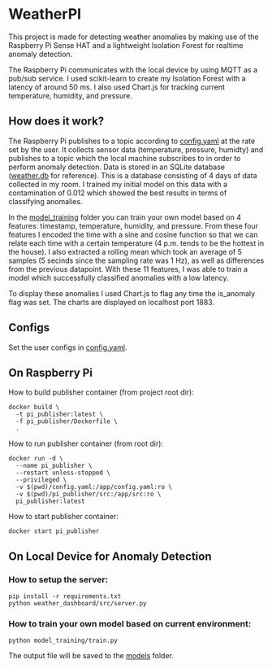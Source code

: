 # WeatherPI
This project is made for detecting weather anomalies by making use of the Raspberry Pi Sense HAT and a lightweight Isolation Forest for realtime anomaly detection. 

The Raspberry Pi communicates with the local device by using MQTT as a pub/sub service. I used scikit-learn to create my Isolation Forest with a latency of around 50 ms. I also used Chart.js for tracking current temperature, humidity, and pressure. 

## How does it work?
The Raspberry Pi publishes to a topic according to [config.yaml](config.yaml) at the rate set by the user. It collects sensor data (temperature, pressure, humidty) and publishes to a topic which the local machine subscribes to in order to perform anomaly detection. Data is stored in an SQLite database ([weather.db](weather_dashboard/data/weather.db) for reference). This is a database consisting of 4 days of data collected in my room. I trained my initial model on this data with a contamination of 0.012 which showed the best results in terms of classifying anomalies. 

In the [model_training](model_training) folder you can train your own model based on 4 features: timestamp, temperature, humidity, and pressure. From these four features I encoded the time with a sine and cosine function so that we can relate each time with a certain temperature (4 p.m. tends to be the hottest in the house). I also extracted a rolling mean which took an average of 5 samples (5 secinds since the sampling rate was 1 Hz), as well as differences from the previous datapoint. With these 11 features, I was able to train a model which successfully classified anomalies with a low latency.

To display these anomalies I used Chart.js to flag any time the is_anomaly flag was set. The charts are displayed on localhost port 1883. 


## Configs
Set the user configs in [config.yaml](config.yaml).

## On Raspberry Pi
How to build publisher container (from project root dir):
```
docker build \
  -t pi_publisher:latest \
  -f pi_publisher/Dockerfile \
  .
```

How to run publisher container (from root dir):
```
docker run -d \
  --name pi_publisher \
  --restart unless-stopped \
  --privileged \
  -v $(pwd)/config.yaml:/app/config.yaml:ro \
  -v $(pwd)/pi_publisher/src:/app/src:ro \
  pi_publisher:latest
```

How to start publisher container:
```
docker start pi_publisher
```

## On Local Device for Anomaly Detection

### How to setup the server:
```
pip install -r requirements.txt
python weather_dashboard/src/server.py
```
### How to train your own model based on current environment:
```
python model_training/train.py
```
The output file will be saved to the [models](model_training/models/) folder.